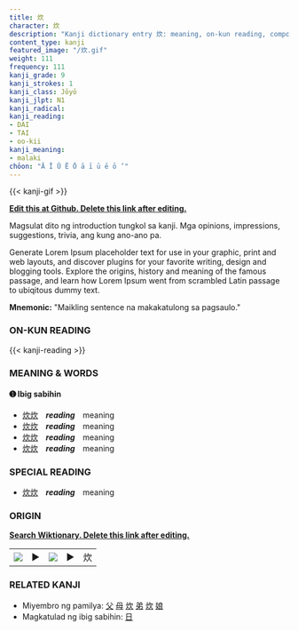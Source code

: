 ```yaml
---
title: 炊
character: 炊
description: "Kanji dictionary entry 炊: meaning, on-kun reading, compounds, origin, related kanji"
content_type: kanji
featured_image: "/炊.gif"
weight: 111
frequency: 111
kanji_grade: 9
kanji_strokes: 1
kanji_class: Jōyō
kanji_jlpt: N1
kanji_radical: 
kanji_reading: 
- DAI
- TAI
- oo-kii
kanji_meaning:
- malaki
chōon: "Ā Ī Ū Ē Ō ā ī ū ē ō ’"
---
```

[//]: # (Don't edit the line below. Kanji animated GIF code is automatically generated.)
{{< kanji-gif >}}

[//]: # (Edit below this line.)

**[Edit this at Github. Delete this link after editing.](https://github.com/tim0g/tim/tree/main/content/kanji/炊/index.md)**

Magsulat dito ng introduction tungkol sa kanji. Mga opinions, impressions, suggestions, trivia, ang kung ano-ano pa.

Generate Lorem Ipsum placeholder text for use in your graphic, print and web layouts, and discover plugins for your favorite writing, design and blogging tools. Explore the origins, history and meaning of the famous passage, and learn how Lorem Ipsum went from scrambled Latin passage to ubiqitous dummy text.
 
**Mnemonic:** "Maikling sentence na makakatulong sa pagsaulo."

### ON-KUN READING

[//]: # (Don't edit the line below. ON-KUN READING code is automatically generated.)
{{< kanji-reading >}}

### MEANING & WORDS

#### ➊ **Ibig sabihin**
  - [炊](../炊)[炊](../炊)　***reading***　meaning
  - [炊](../炊)[炊](../炊)　***reading***　meaning
  - [炊](../炊)[炊](../炊)　***reading***　meaning
  - [炊](../炊)[炊](../炊)　***reading***　meaning

### SPECIAL READING
  - [炊](../炊)[炊](../炊)　***reading***　meaning

### ORIGIN

**[Search Wiktionary. Delete this link after editing.](https://wiktionary.org/wiki/炊)**
<table class="kanji-table"><tr><td>
<img src="60px-炊-bronze.svg.png">
</td><td>▶</td><td>
<img src="60px-炊-oracle.svg.png">
</td><td>▶</td>
<td class="kanji-origin">炊</td>
</tr></table>

### RELATED KANJI
- Miyembro ng pamilya: [父](../父) [母](../母) [炊](../炊) [弟](../弟) [炊](../炊) [娘](../娘)
- Magkatulad ng ibig sabihin: [日](../日)
